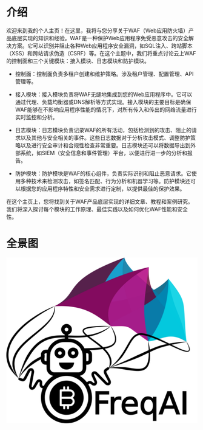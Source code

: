 # 介绍
欢迎来到我的个人主页！在这里，我将与您分享关于WAF（Web应用防火墙）产品底层实现的知识和经验。WAF是一种保护Web应用程序免受恶意攻击的安全解决方案。它可以识别并阻止各种Web应用程序安全漏洞，如SQL注入、跨站脚本（XSS）和跨站请求伪造（CSRF）等。在这个主题中，我们将重点讨论云上WAF的控制面和三个关键模块：接入模块、日志模块和防护模块。

* 控制面：控制面负责多租户创建和维护策略。涉及租户管理、配置管理、API管理等。

* 接入模块：接入模块负责将WAF无缝地集成到您的Web应用程序中。它可以通过代理、负载均衡器或DNS解析等方式实现。接入模块的主要目标是确保WAF能够在不影响应用程序性能的情况下，对所有传入和传出的网络流量进行实时监控和分析。

* 日志模块：日志模块负责记录WAF的所有活动，包括检测到的攻击、阻止的请求以及其他与安全相关的事件。这些日志数据对于分析攻击模式、调整防护策略以及进行安全审计和合规性检查非常重要。日志模块还可以将数据导出到外部系统，如SIEM（安全信息和事件管理）平台，以便进行进一步的分析和报告。

* 防护模块：防护模块是WAF的核心组件，负责实际识别和阻止恶意请求。它使用多种技术来检测攻击，如签名匹配、行为分析和机器学习等。防护模块还可以根据您的应用程序特性和安全需求进行定制，以提供最佳的保护效果。

在这个主页上，您将找到关于WAF产品底层实现的详细文章、教程和案例研究。我们将深入探讨每个模块的工作原理、最佳实践以及如何优化WAF性能和安全性。


# 全景图
![freqai-logo](assets/freqai_doc_logo.svg)